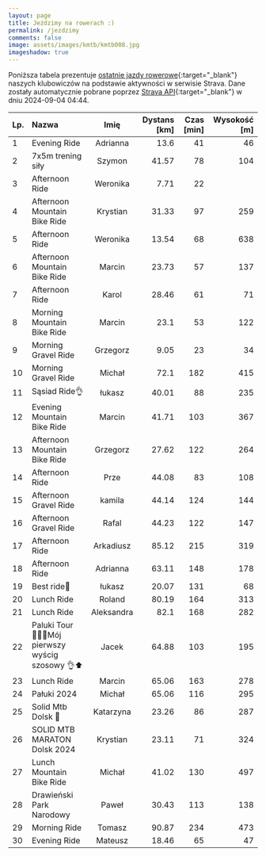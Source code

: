```yaml
---
layout: page
title: Jeździmy na rowerach :)
permalink: /jezdzimy
comments: false
image: assets/images/kmtb/kmtb008.jpg
imageshadow: true
---
```


Poniższa tabela prezentuje [ostatnie jazdy rowerowe](https://www.strava.com/clubs/336381){:target="_blank"} naszych klubowiczów na podstawie aktywności w serwisie Strava. Dane zostały automatycznie pobrane poprzez [Strava API](https://developers.strava.com/docs/reference/#api-Clubs-getClubActivitiesById){:target="_blank"} w dniu 2024-09-04 04:44.

Lp. | Nazwa | Imię | Dystans [km] | Czas [min] | Wysokość [m]
:--- | :--- | :---: | ---: | ---: | ---:
1|Evening Ride|Adrianna|13.6|41|46
2|7x5m trening siły|Szymon|41.57|78|104
3|Afternoon Ride|Weronika|7.71|22|
4|Afternoon Mountain Bike Ride|Krystian|31.33|97|259
5|Afternoon Ride|Weronika|13.54|68|638
6|Afternoon Mountain Bike Ride|Marcin|23.73|57|137
7|Afternoon Ride|Karol|28.46|61|71
8|Morning Mountain Bike Ride|Marcin|23.1|53|122
9|Morning Gravel Ride|Grzegorz|9.05|23|34
10|Morning Gravel Ride|Michał|72.1|182|415
11|Sąsiad Ride👌|łukasz|40.01|88|235
12|Evening Mountain Bike Ride|Marcin|41.71|103|367
13|Afternoon Mountain Bike Ride|Grzegorz|27.62|122|264
14|Afternoon Ride|Prze|44.08|83|108
15|Afternoon Gravel Ride|kamila|44.14|124|144
16|Afternoon Gravel Ride|Rafal|44.23|122|147
17|Afternoon Ride|Arkadiusz|85.12|215|319
18|Afternoon Ride|Adrianna|63.11|148|178
19|Best ride🤩|łukasz|20.07|131|68
20|Lunch Ride|Roland|80.19|164|313
21|Lunch Ride|Aleksandra|82.1|168|282
22|Paluki Tour🚴‍♂️😛Mój pierwszy wyścig szosowy 👌⬆️|Jacek|64.88|103|195
23|Lunch Ride|Marcin|65.06|163|278
24|Pałuki 2024|Michał|65.06|116|295
25|Solid Mtb Dolsk 🚴|Katarzyna|23.26|86|287
26|SOLID MTB MARATON Dolsk 2024|Krystian|23.11|71|324
27|Lunch Mountain Bike Ride|Michał|41.02|130|497
28|Drawieński Park Narodowy|Paweł|30.43|113|138
29|Morning Ride|Tomasz|90.87|234|473
30|Evening Ride|Mateusz|18.46|65|47
